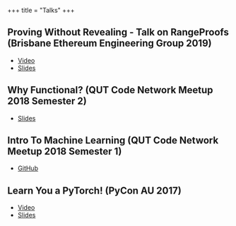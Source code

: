 +++
title = "Talks"
+++

## Proving Without Revealing - Talk on RangeProofs (Brisbane Ethereum Engineering Group 2019)
- [Video](https://www.youtube.com/watch?v=6--S5xPHGn8)
- [Slides](https://docs.google.com/presentation/d/1sZhPXdQMiibuS_jtpPWzV8aTQduMEzHxrcZ4J3eANmY/edit?usp=sharing)

## Why Functional? (QUT Code Network Meetup 2018 Semester 2)
- [Slides](https://docs.google.com/presentation/d/1cqev-Dx4BbudGR1MqI3601WyMnp3ialh6WpP7Q-zzWI/edit?usp=sharing)

## Intro To Machine Learning (QUT Code Network Meetup 2018 Semester 1)
- [GitHub](https://github.com/kendricktan/intro_to_ml)

## Learn You a PyTorch! (PyCon AU 2017)
- [Video](https://www.youtube.com/watch?v=ICMsWq7c5Z8)
- [Slides](https://docs.google.com/presentation/d/1iS7mGT8t0Y-fw9hJnP7M1y4qbb36e-t3o951VMHWJbc/edit?usp=sharing)